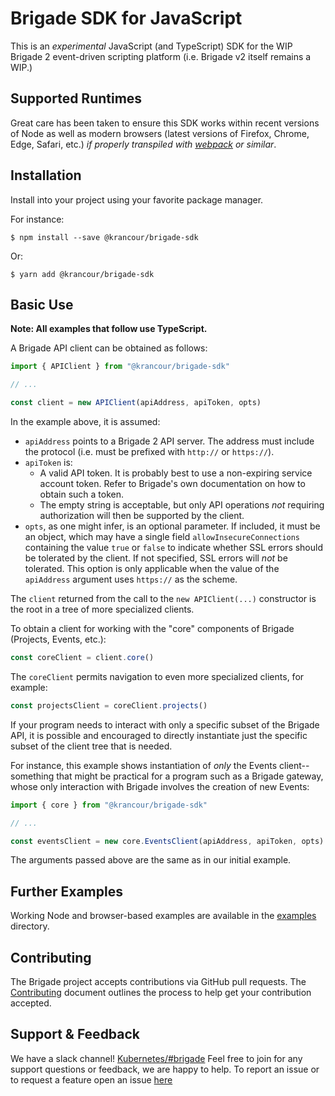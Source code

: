# Brigade SDK for JavaScript

This is an _experimental_ JavaScript (and TypeScript) SDK for the WIP Brigade 2
event-driven scripting platform (i.e. Brigade v2 itself remains a WIP.)

## Supported Runtimes

Great care has been taken to ensure this SDK works within recent versions of
Node as well as modern browsers (latest versions of Firefox, Chrome, Edge,
Safari, etc.) _if properly transpiled with [webpack](https://webpack.js.org/) or
similar_.

## Installation

Install into your project using your favorite package manager.

For instance:

```console
$ npm install --save @krancour/brigade-sdk
```

Or:

```console
$ yarn add @krancour/brigade-sdk
```

## Basic Use

__Note: All examples that follow use TypeScript.__

A Brigade API client can be obtained as follows:

```typescript
import { APIClient } from "@krancour/brigade-sdk"

// ...

const client = new APIClient(apiAddress, apiToken, opts)
```

In the example above, it is assumed:

* `apiAddress` points to a Brigade 2 API server. The address must include the
  protocol (i.e. must be prefixed with `http://` or `https://`).
* `apiToken` is:
    * A valid API token. It is probably best to use a non-expiring service
      account token. Refer to Brigade's own documentation on how to obtain such
      a token.
    * The empty string is acceptable, but only API operations _not_ requiring
      authorization will then be supported by the client.
* `opts`, as one might infer, is an optional parameter. If included, it must be
  an object, which may have a single field `allowInsecureConnections` containing
  the value `true` or `false` to indicate whether SSL errors should be tolerated
  by the client. If not specified, SSL errors will _not_ be tolerated. This
  option is only applicable when the value of the `apiAddress` argument uses
  `https://` as the scheme.

The `client` returned from the call to the `new APIClient(...)` constructor is
the root in a tree of more specialized clients.

To obtain a client for working with the "core" components of Brigade (Projects,
Events, etc.):

```typescript
const coreClient = client.core()
```

The `coreClient` permits navigation to even more specialized clients, for
example:

```typescript
const projectsClient = coreClient.projects()
```

If your program needs to interact with only a specific subset of the Brigade
API, it is possible and encouraged to directly instantiate just the specific
subset of the client tree that is needed.

For instance, this example shows instantiation of _only_ the Events client--
something that might be practical for a program such as a Brigade gateway, whose
only interaction with Brigade involves the creation of new Events:

```typescript
import { core } from "@krancour/brigade-sdk"

// ...

const eventsClient = new core.EventsClient(apiAddress, apiToken, opts)
```

The arguments passed above are the same as in our initial example.

## Further Examples

Working Node and browser-based examples are available in the
[examples](./examples) directory.

## Contributing

The Brigade project accepts contributions via GitHub pull requests. The
[Contributing](CONTRIBUTING.md) document outlines the process to help get your
contribution accepted.

## Support & Feedback

We have a slack channel!
[Kubernetes/#brigade](https://kubernetes.slack.com/messages/C87MF1RFD) Feel free
to join for any support questions or feedback, we are happy to help. To report
an issue or to request a feature open an issue
[here](https://github.com/brigadecore/brigade/issues)

